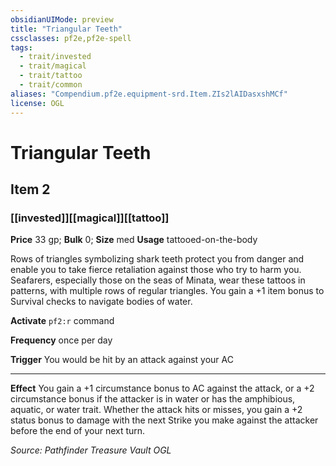 ```yaml
---
obsidianUIMode: preview
title: "Triangular Teeth"
cssclasses: pf2e,pf2e-spell
tags:
  - trait/invested
  - trait/magical
  - trait/tattoo
  - trait/common
aliases: "Compendium.pf2e.equipment-srd.Item.ZIs2lAIDasxshMCf"
license: OGL
---
```

# Triangular Teeth
## Item 2
### [[invested]][[magical]][[tattoo]]


**Price** 33 gp; 
**Bulk** 0; **Size** med
**Usage** tattooed-on-the-body

Rows of triangles symbolizing shark teeth protect you from danger and enable you to take fierce retaliation against those who try to harm you. Seafarers, especially those on the seas of Minata, wear these tattoos in patterns, with multiple rows of regular triangles. You gain a +1 item bonus to Survival checks to navigate bodies of water.

**Activate** `pf2:r` command

**Frequency** once per day

**Trigger** You would be hit by an attack against your AC

* * *

**Effect** You gain a +1 circumstance bonus to AC against the attack, or a +2 circumstance bonus if the attacker is in water or has the amphibious, aquatic, or water trait. Whether the attack hits or misses, you gain a +2 status bonus to damage with the next Strike you make against the attacker before the end of your next turn.

*Source: Pathfinder Treasure Vault*
*OGL*